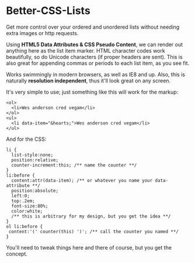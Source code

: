Better-CSS-Lists
================

Get more control over your ordered and unordered lists without needing extra images or http requests.

Using **HTML5 Data Attributes & CSS Pseudo Content**, we can render out anything here as the list item marker. HTML character codes work beautifully, so do Unicode characters (if proper headers are sent). This is also great for appending commas or periods to each list item, as you see fit.

Works swimmingly in modern browsers, as well as IE8 and up. Also, this is naturally **resolution independent**, thus it'll look great on any screen.

It's very simple to use; just something like this will work for the markup:


```
<ol>
  <li>Wes anderson cred vegam</li>
</ol>
<ul>
  <li data-item="&hearts;">Wes anderson cred vegam</li>
</ul>
```

And for the CSS:

```
li {
  list-style:none;
  position:relative;
  counter-increment:this; /** name the counter **/
}
li:before {
  content:attr(data-item); /** or whatever you name your data-attribute **/
  position:absolute;
  left:0;
  top:.2em;
  font-size:80%;
  color:white;
  /** this is arbitrary for my design, but you get the idea **/
}
ol li:before {
 content:'(' counter(this) ')'; /** call the counter you named **/
}
```

You'll need to tweak things here and there of course, but you get the concept.